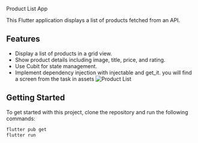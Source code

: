 Product List App

This Flutter application displays a list of products fetched from an API.

## Features
- Display a list of products in a grid view.
- Show product details including image, title, price, and rating.
- Use Cubit for state management.
- Implement dependency injection with injectable and get_it.
you will find a screen from the task in assets
  ![Product List](routeTaskScreen.png)

## Getting Started
To get started with this project, clone the repository and run the following commands:

```bash
flutter pub get
flutter run